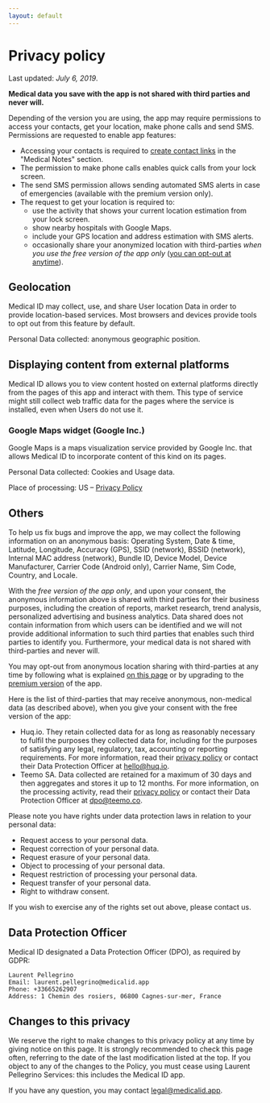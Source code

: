 ```yaml
---
layout: default
---
```

# Privacy policy

Last updated: _July 6, 2019_.

**Medical data you save with the app is not shared with third parties and never will.**

Depending of the version you are using, the app may require permissions to access your contacts, get your location, make phone calls and send SMS. Permissions are requested to enable app features:

- Accessing your contacts is required to <a href="https://youtu.be/yz2F9qz7MLA">create contact links</a> in the "Medical Notes" section.
- The permission to make phone calls enables quick calls from your lock screen.
- The send SMS permission allows sending automated SMS alerts in case of emergencies (available with the premium version only).
- The request to get your location is required to:
  - use the activity that shows your current location estimation from your lock screen.
  - show nearby hospitals with Google Maps.
  - include your GPS location and address estimation with SMS alerts.
  - occasionally share your anonymized location with third-parties _when you use the free version of the app only_ (<a href="https://medicalid.app/needs-your-help">you can opt-out at anytime</a>).

## Geolocation

Medical ID may collect, use, and share User location Data in order to provide location-based services. Most browsers and devices provide tools to opt out from this feature by default.

Personal Data collected: anonymous geographic position.

## Displaying content from external platforms

Medical ID allows you to view content hosted on external platforms directly from the pages of this app and interact with them. This type of service might still collect web traffic data for the pages where the service is installed, even when Users do not use it.

### Google Maps widget (Google Inc.)

Google Maps is a maps visualization service provided by Google Inc. that allows Medical ID to incorporate content of this kind on its pages.

Personal Data collected: Cookies and Usage data.

Place of processing: US – [Privacy Policy](https://www.google.com/intl/en/policies/privacy/)

## Others

To help us fix bugs and improve the app, we may collect the following information on an anonymous basis: Operating System, Date & time, Latitude, Longitude, Accuracy (GPS), SSID (network), BSSID (network), Internal MAC address (network), Bundle ID, Device Model, Device Manufacturer, Carrier Code (Android only), Carrier Name, Sim Code, Country, and Locale. 

With the _free version of the app only_, and upon your consent, the anonymous information above is shared with third parties for their business purposes, including the creation of reports, market research, trend analysis, personalized advertising and business analytics. Data shared does not contain information from which users can be identified and we will not provide additional information to such third parties that enables such third parties to identify you. Furthermore, your medical data is not shared with third-parties and never will.

You may opt-out from anonymous location sharing with third-parties at any time by following what is explained [on this page](https://medicalid.app/needs-your-help) or by upgrading to the [premium version](https://play.google.com/store/apps/details?id=app.medicalid) of the app.

Here is the list of third-parties that may receive anonymous, non-medical data (as described above), when you give your consent with the free version of the app:

- Huq.io. They retain collected data for as long as reasonably necessary to fulfil the purposes they collected data for, including for the purposes of satisfying any legal, regulatory, tax, accounting or reporting requirements. For more information, read their <a href="https://huq.io/terms/privacy/">privacy policy</a> or contact their Data Protection Officer at hello@huq.io. 
- Teemo SA. Data collected are retained for a maximum of 30 days and then aggregates and stores it up to 12 months. For more information, on the processing activity, read their <a href="https://teemo.co/privacy-policy/">privacy policy</a> or contact their Data Protection Officer at dpo@teemo.co.

Please note you have rights under data protection laws in relation to your personal data:

- Request access to your personal data.
- Request correction of your personal data.
- Request erasure of your personal data.
- Object to processing of your personal data.
- Request restriction of processing your personal data.
- Request transfer of your personal data.
- Right to withdraw consent.

If you wish to exercise any of the rights set out above, please contact us.


## Data Protection Officer

Medical ID designated a Data Protection Officer (DPO), as required by GDPR:

```
Laurent Pellegrino
Email: laurent.pellegrino@medicalid.app
Phone: +33665262907
Address: 1 Chemin des rosiers, 06800 Cagnes-sur-mer, France
```

## Changes to this privacy

We reserve the right to make changes to this privacy policy at any time by giving notice on this page. It is strongly recommended to check this page often, referring to the date of the last modification listed at the top. If you object to any of the changes to the Policy, you must cease using Laurent Pellegrino Services: this includes the Medical ID app.

If you have any question, you may contact <a href="mailto:legal@medicalid.app">legal@medicalid.app</a>.
